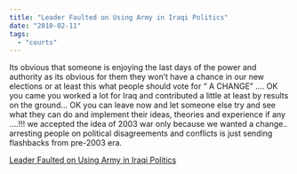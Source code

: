```yaml
---
title: "Leader Faulted on Using Army in Iraqi Politics"
date: "2010-02-11"
tags: 
  - "courts"
---
```


Its obvious that someone is enjoying the last days of the power and authority as its obvious for them they won’t have a chance in our new elections or at least this what people should vote for “ A CHANGE” …. OK you came you worked a lot for Iraq and contributed a little at least by results on the ground… OK you can leave now and let someone else try and see what they can do and implement their ideas, theories and experience if any ….!!! we accepted the idea of 2003 war only because we wanted a change.. arresting people on political disagreements and conflicts is just sending flashbacks from pre-2003 era.  

  
[Leader Faulted on Using Army in Iraqi Politics](https://www.nytimes.com/2010/02/11/world/middleeast/11iraq.html?partner=rss&emc=rss)
